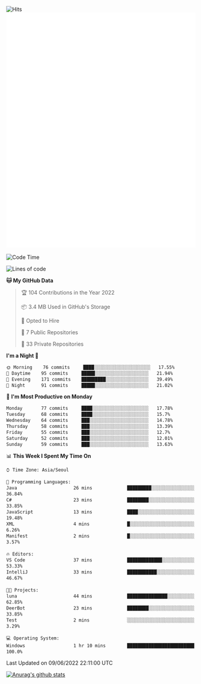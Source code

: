 ![Hits](https://hits.seeyoufarm.com/api/count/incr/badge.svg?url=https%3A%2F%2Fgithub.com%2Fkokose1234&count_bg=%2379C83D&title_bg=%23555555&icon=apple.svg&icon_color=%23E7E7E7&title=hits&edge_flat=false)
<br/>
![Metrics](https://github.com/kokose1234/kokose1234/blob/main/github-metrics.svg)

<!--START_SECTION:waka-->
![Code Time](http://img.shields.io/badge/Code%20Time-647%20hrs%2058%20mins-blue)

![Lines of code](https://img.shields.io/badge/From%20Hello%20World%20I%27ve%20Written-2%20Million%20lines%20of%20code-blue)

**🐱 My GitHub Data** 

> 🏆 104 Contributions in the Year 2022
 > 
> 📦 3.4 MB Used in GitHub's Storage 
 > 
> 💼 Opted to Hire
 > 
> 📜 7 Public Repositories 
 > 
> 🔑 33 Private Repositories  
 > 
**I'm a Night 🦉** 

```text
🌞 Morning    76 commits     ████░░░░░░░░░░░░░░░░░░░░░   17.55% 
🌆 Daytime    95 commits     █████░░░░░░░░░░░░░░░░░░░░   21.94% 
🌃 Evening    171 commits    █████████░░░░░░░░░░░░░░░░   39.49% 
🌙 Night      91 commits     █████░░░░░░░░░░░░░░░░░░░░   21.02%

```
📅 **I'm Most Productive on Monday** 

```text
Monday       77 commits     ████░░░░░░░░░░░░░░░░░░░░░   17.78% 
Tuesday      68 commits     ████░░░░░░░░░░░░░░░░░░░░░   15.7% 
Wednesday    64 commits     ███░░░░░░░░░░░░░░░░░░░░░░   14.78% 
Thursday     58 commits     ███░░░░░░░░░░░░░░░░░░░░░░   13.39% 
Friday       55 commits     ███░░░░░░░░░░░░░░░░░░░░░░   12.7% 
Saturday     52 commits     ███░░░░░░░░░░░░░░░░░░░░░░   12.01% 
Sunday       59 commits     ███░░░░░░░░░░░░░░░░░░░░░░   13.63%

```


📊 **This Week I Spent My Time On** 

```text
⌚︎ Time Zone: Asia/Seoul

💬 Programming Languages: 
Java                     26 mins             █████████░░░░░░░░░░░░░░░░   36.84% 
C#                       23 mins             ████████░░░░░░░░░░░░░░░░░   33.85% 
JavaScript               13 mins             ████░░░░░░░░░░░░░░░░░░░░░   19.48% 
XML                      4 mins              █░░░░░░░░░░░░░░░░░░░░░░░░   6.26% 
Manifest                 2 mins              █░░░░░░░░░░░░░░░░░░░░░░░░   3.57%

🔥 Editors: 
VS Code                  37 mins             █████████████░░░░░░░░░░░░   53.33% 
IntelliJ                 33 mins             ███████████░░░░░░░░░░░░░░   46.67%

🐱‍💻 Projects: 
luna                     44 mins             ███████████████░░░░░░░░░░   62.85% 
DeerBot                  23 mins             ████████░░░░░░░░░░░░░░░░░   33.85% 
Test                     2 mins              ░░░░░░░░░░░░░░░░░░░░░░░░░   3.29%

💻 Operating System: 
Windows                  1 hr 10 mins        █████████████████████████   100.0%

```


 Last Updated on 09/06/2022 22:11:00 UTC
<!--END_SECTION:waka-->

[![Anurag's github stats](https://github-readme-stats.vercel.app/api?username=kokose1234&theme=dracula)](https://github.com/anuraghazra/github-readme-stats)



	
